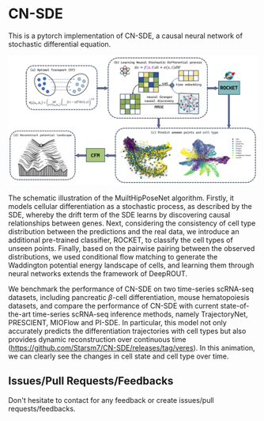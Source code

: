 # CN-SDE

This is a pytorch implementation of CN-SDE, a causal neural network of stochastic differential equation.

![](https://github.com/Starsm7/CN-SDE/blob/main/visual/imgs/CN-SDE.png)

The schematic illustration of the MuiltHipPoseNet algorithm. Firstly, it models cellular differentiation as a stochastic process, as described by the SDE, whereby the drift term of the SDE learns by discovering causal relationships between genes. Next, considering the consistency of cell type distribution between the predictions and the real data, we introduce an additional pre-trained classifier, ROCKET, to classify the cell types of unseen points. Finally, based on the pairwise pairing between the observed distributions, we used conditional flow matching to generate the Waddington potential energy landscape of cells, and learning them through neural networks extends the framework of DeepROUT.

We benchmark the performance of CN-SDE on two time-series scRNA-seq datasets, including pancreatic $\beta$-cell differen­tiation, mouse hematopoiesis datasets, and compare the performance of CN-SDE with cur­rent state-of-the-art time-series scRNA-seq inference methods, namely TrajectoryNet, PRESCIENT, MIOFlow and PI-SDE. In particular, this model not only accurately predicts the differentiation trajectories with cell types but also provides dynamic reconstruction over continuous time (https://github.com/Starsm7/CN-SDE/releases/tag/veres). In this animation, we can clearly see the changes in cell state and cell type over time. 

## Issues/Pull Requests/Feedbacks

Don't hesitate to contact for any feedback or create issues/pull requests/feedbacks.
